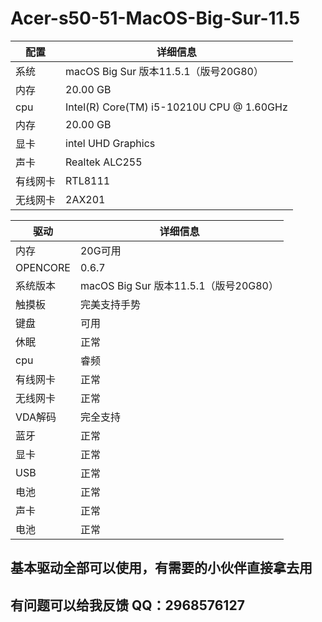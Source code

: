 # Acer-s50-51-MacOS-Big-Sur-11.5


|  配置   | 详细信息  |
|  ----  | ----  |
| 系统  | macOS Big Sur 版本11.5.1（版号20G80） |
| 内存  | 20.00 GB |
| cpu  | Intel(R) Core(TM) i5-10210U CPU @ 1.60GHz |
| 内存  | 20.00 GB |
| 显卡  | intel UHD Graphics |
| 声卡  | Realtek ALC255 |
| 有线网卡  | RTL8111 |
| 无线网卡  | 2AX201 |




|  驱动   | 详细信息  |
|  ----  | ----  |
| 内存  | 20G可用 |
| OPENCORE  | 0.6.7 |
| 系统版本  |macOS Big Sur 版本11.5.1（版号20G80） |
| 触摸板  | 完美支持手势 |
| 键盘  | 可用 |
| 休眠  | 正常 |
| cpu  | 睿频 |
| 有线网卡  | 正常 |
| 无线网卡  | 正常 |
| VDA解码  | 完全支持 |
| 蓝牙  | 正常 |
| 显卡  | 正常 |
| USB  | 正常 |
| 电池  | 正常 |
| 声卡  | 正常 |
| 电池  | 正常 |




## 基本驱动全部可以使用，有需要的小伙伴直接拿去用

## 有问题可以给我反馈 QQ：2968576127
